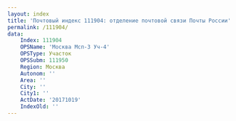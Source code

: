 ```yaml
---
layout: index
title: 'Почтовый индекс 111904: отделение почтовой связи Почты России'
permalink: /111904/
data:
    Index: 111904
    OPSName: 'Москва Мсп-3 Уч-4'
    OPSType: Участок
    OPSSubm: 111950
    Region: Москва
    Autonom: ''
    Area: ''
    City: ''
    City1: ''
    ActDate: '20171019'
    IndexOld: ''
---
```

